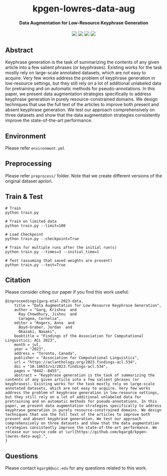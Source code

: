 <h1 align="center">
  kpgen-lowres-data-aug
</h1>

<h4 align="center">Data Augmentation for Low-Resource Keyphrase Generation</h4>

<p align="center">
  <a href="https://aclanthology.org/2023.findings-acl.534/"><img src="https://img.shields.io/badge/Findings%20of%20ACL-2023-red"></a>
  <a href="https://aclanthology.org/2023.findings-acl.534.pdf"><img src="https://img.shields.io/badge/Paper-PDF-yellow"></a>
  <a href="res/ACL_slides.pdf"><img src="https://img.shields.io/badge/Slides-PDF-blue"></a>
  <a href="https://github.com/kgarg8/kpgen-lowres-data-aug/blob/master/LICENSE"><img src="https://img.shields.io/badge/License-MIT-green"></a>
  </a>
</p>

## Abstract
Keyphrase generation is the task of summarizing the contents of any given article into a few salient phrases (or keyphrases). Existing
works for the task mostly rely on large-scale annotated datasets, which are not easy to acquire. Very few works address the problem
of keyphrase generation in low-resource settings, but they still rely on a lot of additional unlabeled data for pretraining and on automatic
methods for pseudo-annotations. In this paper, we present data augmentation strategies specifically to address keyphrase generation in purely
resource-constrained domains. We design techniques that use the full text of the articles to improve both present and absent keyphrase
generation. We test our approach comprehensively on three datasets and show that the data augmentation strategies consistently improve the state-of-the-art performance.

## Environment
Please refer `environment.yml`

## Preprocessing
Please refer `preprocess/` folder. Note that we create different versions of the original dataset apriori.

## Train & Test
```
# Train
python train.py

# Train on limited data
python train.py --limit=100

# Load Checkpoint
python train.py --checkpoint=True

# Train for multiple runs after the initial run(s)
python train.py --times=3 --initial_time=1

# Test (assuming that saved weights are present)
python train.py --test=True
```

## Citation
Please consider citing our paper if you find this work useful:

```
@inproceedings{garg-etal-2023-data,
    title = "Data Augmentation for Low-Resource Keyphrase Generation",
    author = "Garg, Krishna  and
      Ray Chowdhury, Jishnu  and
      Caragea, Cornelia",
    editor = "Rogers, Anna  and
      Boyd-Graber, Jordan  and
      Okazaki, Naoaki",
    booktitle = "Findings of the Association for Computational Linguistics: ACL 2023",
    month = jul,
    year = "2023",
    address = "Toronto, Canada",
    publisher = "Association for Computational Linguistics",
    url = "https://aclanthology.org/2023.findings-acl.534",
    doi = "10.18653/v1/2023.findings-acl.534",
    pages = "8442--8455",
    abstract = "Keyphrase generation is the task of summarizing the contents of any given article into a few salient phrases (or keyphrases). Existing works for the task mostly rely on large-scale annotated datasets, which are not easy to acquire. Very few works address the problem of keyphrase generation in low-resource settings, but they still rely on a lot of additional unlabeled data for pretraining and on automatic methods for pseudo-annotations. In this paper, we present data augmentation strategies specifically to address keyphrase generation in purely resource-constrained domains. We design techniques that use the full text of the articles to improve both present and absent keyphrase generation. We test our approach comprehensively on three datasets and show that the data augmentation strategies consistently improve the state-of-the-art performance. We release our source code at \url{https://github.com/kgarg8/kpgen-lowres-data-aug}.",
}
```

## Questions
Please contact `kgarg8@uic.edu` for any questions related to this work.
